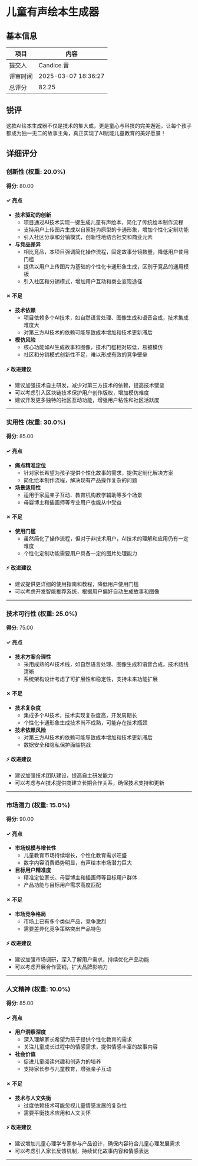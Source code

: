 # 儿童有声绘本生成器

## 基本信息

| 项目 | 内容 |
|------|------|
| 提交人 | Candice.晋 |
| 评审时间 | 2025-03-07 18:36:27 |
| 总评分 | 82.25 |

## 锐评

这款AI绘本生成器不仅是技术的集大成，更是童心与科技的完美邂逅，让每个孩子都成为独一无二的故事主角，真正实现了AI赋能儿童教育的美好愿景！

## 详细评分

### 创新性 (权重: 20.0%)

**得分**: 80.00

#### ✓ 亮点

* **技术驱动的创新**
  * 项目通过AI技术实现一键生成儿童有声绘本，简化了传统绘本制作流程
  * 支持用户上传图片生成以自家娃为原型的卡通形象，增加个性化定制功能
  * 引入社区分享和分销模式，创新性地结合社交和商业元素
* **与竞品差异**
  * 相比竞品，本项目强调简化操作流程，固定故事分镜数量，降低用户使用门槛
  * 提供以用户上传图片为基础的个性化卡通形象生成，区别于竞品的通用模板
  * 引入社区和分销模式，增加用户互动和商业变现途径

#### ✗ 不足

* **技术依赖**
  * 项目依赖多个AI技术，如自然语言处理、图像生成和语音合成，技术集成难度大
  * 对第三方AI技术的依赖可能导致成本增加和技术更新滞后
* **模仿风险**
  * 核心功能如AI生成故事和图像，技术门槛相对较低，易被模仿
  * 社区和分销模式创新性不足，难以形成有效的竞争壁垒

#### ⚡ 改进建议

* 建议加强技术自主研发，减少对第三方技术的依赖，提高技术壁垒
* 可以考虑引入区块链技术保护用户创作版权，增加模仿难度
* 建议开发更多独特的社区互动功能，增强用户粘性和社区活跃度

---

### 实用性 (权重: 30.0%)

**得分**: 85.00

#### ✓ 亮点

* **痛点精准定位**
  * 针对家长希望为孩子提供个性化故事的需求，提供定制化解决方案
  * 简化绘本制作流程，解决现有产品操作复杂的问题
* **场景适用性**
  * 适用于家庭亲子互动、教育机构教学辅助等多个场景
  * 母婴博主和插画师等专业用户也能从中受益

#### ✗ 不足

* **使用门槛**
  * 虽然简化了操作流程，但对于非技术用户，AI技术的理解和应用仍有一定难度
  * 个性化定制功能需要用户具备一定的图片处理能力

#### ⚡ 改进建议

* 建议提供更详细的使用指南和教程，降低用户使用门槛
* 可以考虑开发智能推荐系统，根据用户偏好自动生成故事和图像

---

### 技术可行性 (权重: 25.0%)

**得分**: 75.00

#### ✓ 亮点

* **技术方案合理性**
  * 采用成熟的AI技术栈，如自然语言处理、图像生成和语音合成，技术路线清晰
  * 系统架构设计考虑了可扩展性和稳定性，支持未来功能扩展

#### ✗ 不足

* **技术复杂度**
  * 集成多个AI技术，技术实现复杂度高，开发周期长
  * 个性化卡通形象生成技术尚不成熟，可能存在技术瓶颈
* **技术依赖风险**
  * 对第三方AI技术的依赖可能导致成本增加和技术更新滞后
  * 数据安全和隐私保护面临挑战

#### ⚡ 改进建议

* 建议加强技术团队建设，提高自主研发能力
* 可以考虑与AI技术提供商建立长期合作关系，确保技术支持和更新

---

### 市场潜力 (权重: 15.0%)

**得分**: 90.00

#### ✓ 亮点

* **市场规模与增长性**
  * 儿童教育市场持续增长，个性化教育需求旺盛
  * 数字内容消费趋势明显，有声绘本市场潜力巨大
* **目标用户精准度**
  * 精准定位家长、母婴博主和插画师等目标用户群体
  * 产品功能与目标用户需求高度匹配

#### ✗ 不足

* **市场竞争格局**
  * 市场上已有多个类似产品，竞争激烈
  * 需要差异化竞争策略突出产品特色

#### ⚡ 改进建议

* 建议加强市场调研，深入了解用户需求，持续优化产品功能
* 可以考虑开展合作营销，扩大品牌影响力

---

### 人文精神 (权重: 10.0%)

**得分**: 85.00

#### ✓ 亮点

* **用户洞察深度**
  * 深入理解家长希望为孩子提供个性化教育的需求
  * 关注儿童成长过程中的情感需求，提供情感丰富的故事内容
* **社会价值**
  * 促进儿童阅读兴趣和创造力的培养
  * 支持家长参与儿童教育，增强亲子互动

#### ✗ 不足

* **技术与人文失衡**
  * 过度依赖技术可能忽视儿童情感发展的复杂性
  * 需要平衡技术应用和人文关怀

#### ⚡ 改进建议

* 建议增加儿童心理学专家参与产品设计，确保内容符合儿童心理发展需求
* 可以考虑引入家长反馈机制，持续优化故事内容和情感表达

---

